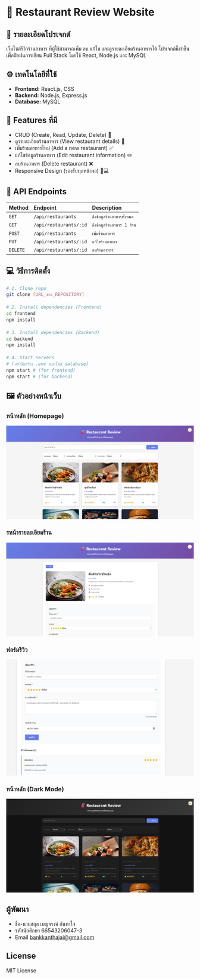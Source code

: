 # 🍜 Restaurant Review Website

## 📖 รายละเอียดโปรเจกต์

เว็บไซต์รีวิวร้านอาหาร ที่ผู้ใช้สามารถเพิ่ม ลบ แก้ไข และดูรายละเอียดร้านอาหารได้
โปรเจกต์นี้ทำขึ้นเพื่อฝึกฝนการเขียน Full Stack โดยใช้ React, Node.js และ MySQL

## ⚙️ เทคโนโลยีที่ใช้

* **Frontend:** React.js, CSS
* **Backend:** Node.js, Express.js
* **Database:** MySQL

## 🚀 Features ที่มี

* CRUD (Create, Read, Update, Delete) 📝
* ดูรายละเอียดร้านอาหาร (View restaurant details) 📖
* เพิ่มร้านอาหารใหม่ (Add a new restaurant) ✅
* แก้ไขข้อมูลร้านอาหาร (Edit restaurant information) ✏️
* ลบร้านอาหาร (Delete restaurant) ❌
* Responsive Design (รองรับทุกหน้าจอ) 📱💻

## 📡 API Endpoints

| Method | Endpoint | Description |
| :--- | :--- | :--- |
| `GET` | `/api/restaurants` | `ดึงข้อมูลร้านอาหารทั้งหมด` |
| `GET` | `/api/restaurants/:id` | `ดึงข้อมูลร้านอาหาร 1 ร้าน` |
| `POST` | `/api/restaurants` | `เพิ่มร้านอาหาร` |
| `PUT` | `/api/restaurants/:id` | `แก้ไขร้านอาหาร` |
| `DELETE`| `/api/restaurants/:id` | `ลบร้านอาหาร` |

## 💻 วิธีการติดตั้ง

```bash
# 1. Clone repo
git clone [URL_ของ_REPOSITORY]

# 2. Install dependencies (Frontend)
cd frontend
npm install

# 3. Install dependencies (Backend)
cd backend
npm install

# 4. Start servers
# (อย่าลืมสร้าง .env และไฟล์ database)
npm start # (for frontend)
npm start # (for backend)
```

## 🖼️ ตัวอย่างหน้าเว็บ
### หน้าหลัก (Homepage)
![Home](screenshots/home.png)

### รหน้ารายละเอียดร้าน
![Detail](screenshots/detail.png)

### ฟอร์มรีวิว
![Review](screenshots/review-form.png)

### หน้าหลัก (Dark Mode)
![Dark Mode](screenshots/DarkMode.png)

## ผู้พัฒนา
- ชื่อ-นามสกุล เบญจรงค์ กันทาใจ
- รหัสนักศึกษา 66543206047-3
- Email bankkanthajai@gmail.com

## License
MIT License
